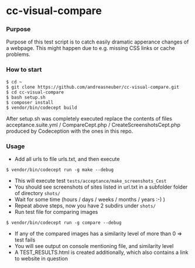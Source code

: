 # cc-visual-compare

### Purpose
Purpose of this test script is to catch easily dramatic apperance changes of a webpage. 
This might happen due to e.g. missing CSS links or cache problems. 


### How to start
```
$ cd ~
$ git clone https://github.com/andreasneuber/cc-visual-compare.git
$ cd cc-visual-compare
$ bash setup.sh
$ composer install
$ vendor/bin/codecept build
```

After setup.sh was completely executed replace the contents of files acceptance.suite.yml / CompareCept.php / CreateScreenshotsCept.php produced by Codeception with the ones in this repo.

### Usage
- Add all urls to file urls.txt, and then execute
```
$ vendor/bin/codecept run -g make --debug
```
- This will execute test `tests/acceptance/make_screenshots_Cest`
- You should see screenshots of sites listed in url.txt in a subfolder folder of directory `shots/`
- Wait for some time (hours / days / weeks / months / years :-) )
- Repeat above steps, now you have 2 subdirs under `shots/`
- Run test file for comparing images
```
$ vendor/bin/codecept run -g compare --debug
```
- If any of the compared images has a similarity level of more than 0 => test fails
- You will see output on console mentioning file, and similarity level
- A TEST_RESULTS.html is created additionally, which also contains a link to website in question
